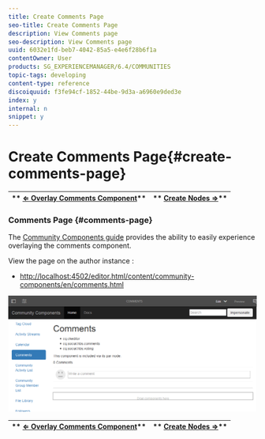 ```yaml
---
title: Create Comments Page
seo-title: Create Comments Page
description: View Comments page
seo-description: View Comments page
uuid: 6032e1fd-beb7-4042-85a5-e4e6f28b6f1a
contentOwner: User
products: SG_EXPERIENCEMANAGER/6.4/COMMUNITIES
topic-tags: developing
content-type: reference
discoiquuid: f3fe94cf-1852-44be-9d3a-a6960e9ded3e
index: y
internal: n
snippet: y
---
```


# Create Comments Page{#create-comments-page}

| ** [⇐ Overlay Comments Component](../../communities/using/overlay-comments.md)** |** [Create Nodes ⇒](../../communities/using/overlay-create-nodes.md)** |
|---|---|

### Comments Page {#comments-page}

The [Community Components guide](../../communities/using/components-guide.md) provides the ability to easily experience overlaying the comments component.

View the page on the author instance :

* [http://localhost:4502/editor.html/content/community-components/en/comments.html](http://localhost:4502/editor.html/content/community-components/en/comments.html)

![](assets/chlimage_1-125.png)

| ** [⇐ Overlay Comments Component](../../communities/using/overlay-comments.md)** |** [Create Nodes ⇒](../../communities/using/overlay-create-nodes.md)** |
|---|---|

